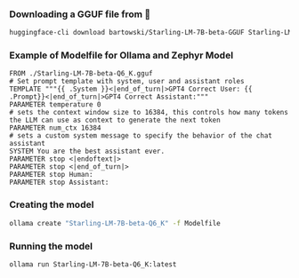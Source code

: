 ### Downloading a GGUF file from 🤗

```bash
huggingface-cli download bartowski/Starling-LM-7B-beta-GGUF Starling-LM-7B-beta-Q6_K.gguf --local-dir .
```

### Example of Modelfile for Ollama and Zephyr Model

```text
FROM ./Starling-LM-7B-beta-Q6_K.gguf 
# Set prompt template with system, user and assistant roles
TEMPLATE """{{ .System }}<|end_of_turn|>GPT4 Correct User: {{ .Prompt}}<|end_of_turn|>GPT4 Correct Assistant:"""
PARAMETER temperature 0
# sets the context window size to 16384, this controls how many tokens the LLM can use as context to generate the next token
PARAMETER num_ctx 16384
# sets a custom system message to specify the behavior of the chat assistant
SYSTEM You are the best assistant ever.
PARAMETER stop <|endoftext|>
PARAMETER stop <|end_of_turn|>
PARAMETER stop Human:
PARAMETER stop Assistant:
```

### Creating the model

```bash
ollama create "Starling-LM-7B-beta-Q6_K" -f Modelfile
```

### Running the model

```bash
ollama run Starling-LM-7B-beta-Q6_K:latest
```

